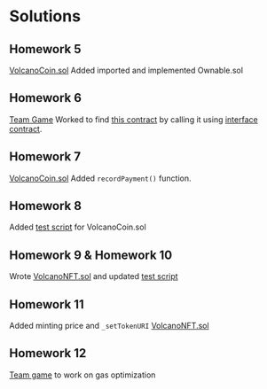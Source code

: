 # Solutions

## Homework 5
[VolcanoCoin.sol](./solution/VolcanoCoin/contracts/VolcanoCoin.sol) Added imported and implemented Ownable.sol

## Homework 6
[Team Game](./solution/TeamGame/Homework6.md)
Worked to find [this contract](./solution/TeamGame/TreasureChest.sol) by calling it using [interface contract](./solution/TeamGame/TreasureInterface.sol).

## Homework 7
[VolcanoCoin.sol](./solution/Volcano/contracts/VolcanoCoin.sol) Added `recordPayment()` function.

## Homework 8
Added [test script](./solution/Volcano/test/test.js) for VolcanoCoin.sol

## Homework 9 & Homework 10
Wrote [VolcanoNFT.sol](./solution/Volcano/contracts/VolcanoNFT.sol) and updated
[test script](./solution/Volcano/test/test.js)

## Homework 11
Added minting price and `_setTokenURI` [VolcanoNFT.sol](./solution/Volcano/contracts/VolcanoNFT.sol)

## Homework 12
[Team game](./solution/TeamGame/gasOptimisation/) to work on gas optimization



